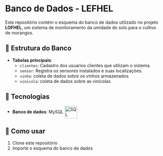 # Banco de Dados - LEFHEL

Este repositório contém o esquema do banco de dados utilizado no projeto **LOFHEL**, um sistema de monitoramento da umidade do solo para o cultivo de morangos.  

## 📂 Estrutura do Banco  

- **Tabelas principais**:
  - `clientes`: Cadastro dos usuarios clientes  que utilizam o sistema.
  - `sensor`: Registra os sensores instalados e suas localizações.
  - `vinho`: coleta de dados sobre os vinhos armazenados
  - `vinicola`: coleta de dados sobre as vinicolas

## 🚀 Tecnologias  

-   **Banco de dados**: MySQL 
<img
    align="center"
    alt="SQL"
    title="SQL"
    width="40px"
    style="padding-rigth: 10px;"
    src="https://cdn.jsdelivr.net/gh/devicons/devicon@latest/icons/azuresqldatabase/azuresqldatabase-original.svg"
/> 

## 📌 Como usar  
1. Clone este repositório  
2. Importe o esquema do banco de dados  

